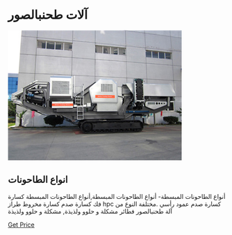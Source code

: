 # آلات طحنبالصور

<a href="https://mnn.zoosnet.net/LR/Chatpre.aspx?id=MNN94995150&p=https://vbl.co.za/" target="_blank">![انواع الطاحونات](https://raw.githubusercontent.com/gcmcrusher/imgs/main/32.jpg)</a>

## انواع الطاحونات

أنواع الطاحونات المبسطة- أنواع الطاحونات المبسطة,أنواع الطاحونات المبسطة كسارة فك كسارة صدم كسارة مخروط طراز hpc كسارة صدم عمود رأسي .مختلفة النوع من آلة طحنبالصور فطائر مشكلة و حلوو ولذيذة, مشكلة و حلوو ولذيذة 

<a href="https://mnn.zoosnet.net/LR/Chatpre.aspx?id=MNN94995150&p=https://vbl.co.za/" target="_blank">Get Price</a>

